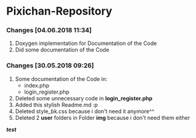 # Pixichan-Repository 

### Changes [04.06.2018 11:34]
1. Doxygen implementation for Documentation of the Code
1. Did some documentation of the Code 



### Changes [30.05.2018 09:26]

1. Some documentation of the Code in:
	* index.php
	* login_register.php
1. Deleted some unnecessary code in **login_register.php**
1. Added this stylish Readme.md :p
1. Deleted style_bk.css because i don't need it anymore^^
1. Deleted 2 **user** folders in Folder **img** because i don't need them either

***test***




